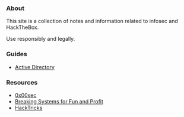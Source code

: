 ### About 

This site is a collection of notes and information related to infosec and HackTheBox. 

Use responsibly and legally.  

### Guides

- [Active Directory](/active-directory)

### Resources
- [0x00sec](https://0x00sec.org/)
- [Breaking Systems for Fun and Profit](https://breakingsystemsforfunandprofit.com)
- [HackTricks](https://book.hacktricks.xyz/)

